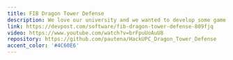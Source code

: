 ```yaml
---
title: FIB Dragon Tower Defense
description: We love our university and we wanted to develop some game located in there. As catalans, we also love dragons so we mixed this two awesome components to build the ultimate videogame for FIB students
link: https://devpost.com/software/fib-dragon-tower-defense-809fjq
video: https://www.youtube.com/watch?v=brFpuUoAuU8
repository: https://github.com/pautena/HackUPC_Dragon_Tower_Defense
accent_color: '#4C60E6'
---
```

